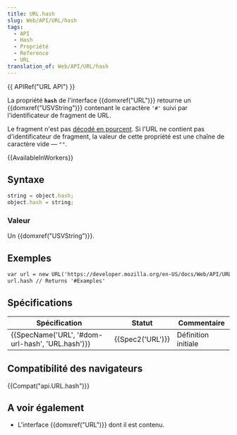 ```yaml
---
title: URL.hash
slug: Web/API/URL/hash
tags:
  - API
  - Hash
  - Propriété
  - Reference
  - URL
translation_of: Web/API/URL/hash
---
```

{{ APIRef("URL API") }}

La propriété **`hash`** de l'interface {{domxref("URL")}} retourne un {{domxref("USVString")}} contenant le caractère `'#'` suivi par l'identificateur de fragment de URL.

Le fragment n'est pas [décodé en pourcent](/en-US/docs/Glossary/percent-encoding). Si l'URL ne contient pas d'identificateur de fragment, la valeur de cette propriété est une chaîne de caractère vide — `""`.

{{AvailableInWorkers}}

## Syntaxe

```js
string = object.hash;
object.hash = string;
```

### Valeur

Un {{domxref("USVString")}}.

## Exemples

```html
var url = new URL('https://developer.mozilla.org/en-US/docs/Web/API/URL/href#Examples');
url.hash // Returns '#Examples'
```

## Spécifications

| Spécification                                                    | Statut               | Commentaire         |
| ---------------------------------------------------------------- | -------------------- | ------------------- |
| {{SpecName('URL', '#dom-url-hash', 'URL.hash')}} | {{Spec2('URL')}} | Définition initiale |

## Compatibilité des navigateurs

{{Compat("api.URL.hash")}}

## A voir également

- L'interface {{domxref("URL")}} dont il est contenu.
